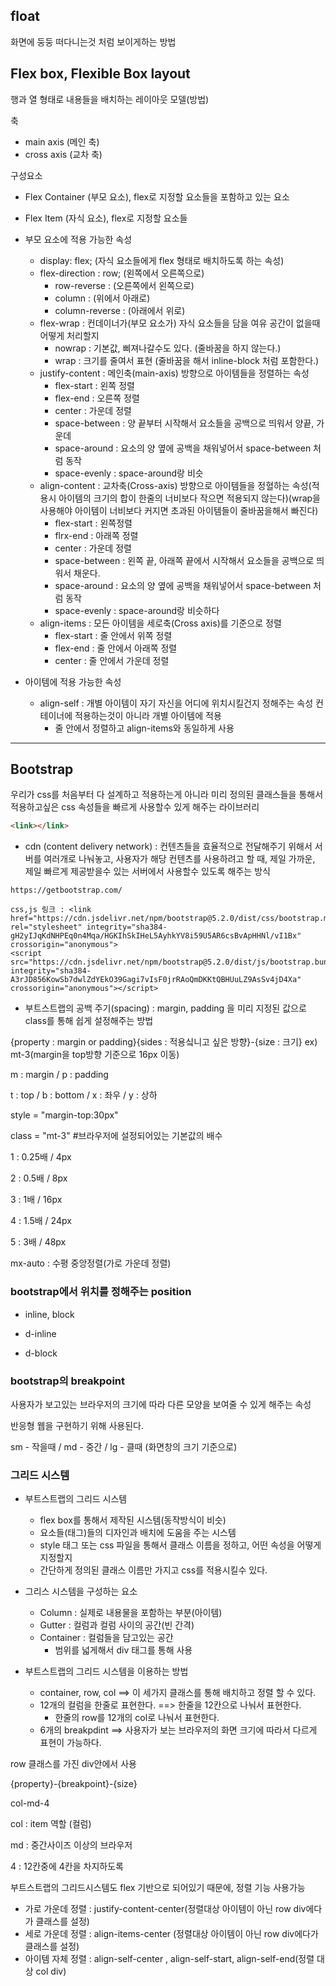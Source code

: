 ## float

화면에 둥둥 떠다니는것 처럼 보이게하는 방법


## Flex box, Flexible Box layout

행과 열 형태로 내용들을 배치하는 레이아웃 모델(방법)

축
- main axis (메인 축)
- cross axis (교차 축)

구성요소
- Flex Container (부모 요소), flex로 지정할 요소들을 포함하고 있는 요소
- Flex Item (자식 요소), flex로 지정할 요소들


- 부모 요소에 적용 가능한 속성
  - display: flex; (자식 요소들에게 flex 형태로 배치하도록 하는 속성)
  - flex-direction : row; (왼쪽에서 오른쪽으로)
    - row-reverse : (오른쪽에서 왼쪽으로)
    - column : (위에서 아래로)
    - column-reverse : (아래에서 위로)
  - flex-wrap : 컨데이너가(부모 요소가) 자식 요소들을 담을 여유 공간이 없을때 어떻게 처리할지
    - nowrap : 기본값, 삐져나갈수도 있다. (줄바꿈을 하지 않는다.)
    - wrap : 크기를 줄여서 표현 (줄바꿈을 해서 inline-block 처럼 포함한다.)
  - justify-content : 메인축(main-axis) 방향으로 아이템들을 정렬하는 속성
    - flex-start : 왼쪽 정렬
    - flex-end : 오른쪽 정렬
    - center : 가운데 정렬
    - space-between : 양 끝부터 시작해서 요소들을 공백으로 띄워서 양끝, 가운데
    - space-around : 요소의 양 옆에 공백을 채워넣어서 space-between 처럼 동작
    - space-evenly : space-around랑 비슷
  - align-content : 교차축(Cross-axis) 방향으로 아이템들을 정혈하는 속성(적용시 아이템의 크기의 합이 한줄의 너비보다 작으면 적용되지 않는다)(wrap을 사용해야 아이템이 너비보다 커지면 초과된 아이템들이 줄바꿈을해서 빠진다)
    - flex-start : 왼쪽정렬
    - flrx-end : 아래쪽 정렬
    - center : 가운데 정렬
    - space-between : 왼쪽 끝, 아래쪽 끝에서 시작해서 요소들을 공백으로 띄워서 채운다.
    - space-around : 요소의 양 옆에 공백을 채워넣어서 space-between 처럼 동작
    - space-evenly : space-around랑 비슷하다
  - align-items : 모든 아이템을 세로축(Cross axis)를 기준으로 정렬
    - flex-start : 줄 안에서 위쪽 정렬
    - flex-end : 줄 안에서 아래쪽 정렬
    - center : 줄 안에서 가운데 정렬


- 아이템에 적용 가능한 속성
  - align-self : 개별 아이템이 자기 자신을 어디에 위치시킬건지 정해주는 속성 컨테이너에 적용하는것이 아니라 개별 아이템에 적용
    - 줄 안에서 정렬하고 align-items와 동일하게 사용

---
## Bootstrap

우리가 css를 처음부터 다 설계하고 적용하는게 아니라 미리 정의된 클래스들을 통해서 적용하고싶은 css 속성들을 빠르게 사용할수 있게 해주는 라이브러리

```html
<link></link>
```

- cdn (content delivery network) : 컨텐츠들을 효율적으로 전달해주기 위해서 서버를 여러개로 나눠놓고, 사용자가 해당 컨텐츠를 사용하려고 할 때, 제일 가까운, 제일 빠르게 제공받을수 있는 서버에서 사용할수 있도록 해주는 방식

```
https://getbootstrap.com/

css,js 링크 : <link href="https://cdn.jsdelivr.net/npm/bootstrap@5.2.0/dist/css/bootstrap.min.css" rel="stylesheet" integrity="sha384-gH2yIJqKdNHPEq0n4Mqa/HGKIhSkIHeL5AyhkYV8i59U5AR6csBvApHHNl/vI1Bx" crossorigin="anonymous">
<script src="https://cdn.jsdelivr.net/npm/bootstrap@5.2.0/dist/js/bootstrap.bundle.min.js" integrity="sha384-A3rJD856KowSb7dwlZdYEkO39Gagi7vIsF0jrRAoQmDKKtQBHUuLZ9AsSv4jD4Xa" crossorigin="anonymous"></script>

```

- 부트스트랩의 공백 주기(spacing) : margin, padding 을 미리 지정된 값으로 class를 통해 쉽게 설정해주는 방법

{property : margin or padding}{sides : 적용싴니고 싶은 방향}-{size : 크기}
ex) mt-3(margin을 top방향 기준으로 16px 이동)

m : margin / p : padding

t : top / b : bottom / x : 좌우 / y : 상하

style = "margin-top:30px"

class = "mt-3" #브라우저에 설정되어있는 기본값의 배수

1 : 0.25배 / 4px

2 : 0.5배 / 8px

3 : 1배 / 16px

4 : 1.5배 / 24px

5 : 3배 / 48px

mx-auto : 수평 중앙정렬(가로 가운데 정렬)


### bootstrap에서 위치를 정해주는 position

- inline, block

- d-inline

- d-block

### bootstrap의 breakpoint

사용자가 보고있는 브라우저의 크기에 따라 다른 모양을 보여줄 수 있게 해주는 속성

반응형 웹을 구현하기 위해 사용된다.

sm - 작을때 / md - 중간 / lg - 클때 (화면창의 크기 기준으로)

### 그리드 시스템
- 부트스트랩의 그리드 시스템 
  - flex box를 통해서 제작된 시스템(동작방식이 비슷)
  - 요소들(태그)들의 디자인과 배치에 도움을 주는 시스템
  - style 태그 또는 css 파일을 통해서 클래스 이름을 정하고, 어떤 속성을 어떻게 지정할지
  - 간단하게 정의된 클래스 이름만 가지고 css를 적용시킬수 있다.

- 그리스 시스템을 구성하는 요소
  - Column : 실제로 내용물을 포함하는 부분(아이템)
  - Gutter : 컬럼과 컬럼 사이의 공간(빈 간격)
  - Container : 컬럼들을 담고있는 공간
    - 범위를 넓게해서 div 태그를 통해 사용

- 부트스트랩의 그리드 시스템을 이용하는 방법
  - container, row, col ==> 이 세가지 클래스를 통해 배치하고 정렬 할 수 있다.
  - 12개의 컬럼을 한줄로 표현한다. ==> 한줄을 12칸으로 나눠서 표현한다.
    - 한줄의 row를 12개의 col로 나눠서 표현한다.
  - 6개의 breakpdint ==> 사용자가 보는 브라우저의 화면 크기에 따라서 다르게 표현이 가능하다.

row 클래스를 가진 div안에서 사용

{property}-{breakpoint}-{size}

col-md-4

col : item 역할 (컬럼)

md : 중간사이즈 이상의 브라우저

4 : 12칸중에 4칸을 차지하도록

부트스트랩의 그리드시스템도 flex 기반으로 되어있기 때문에, 정렬 기능 사용가능
- 가로 가운데 정렬 : justify-content-center(정렬대상 아이템이 아닌 row div에다가 클래스를 설정)
- 세로 가운데 정렬 : align-items-center (정렬대상 아이템이 아닌 row div에다가 클래스를 설정)
- 아이템 자체 정렬 : align-self-center , align-self-start, align-self-end(정렬 대상 col div)